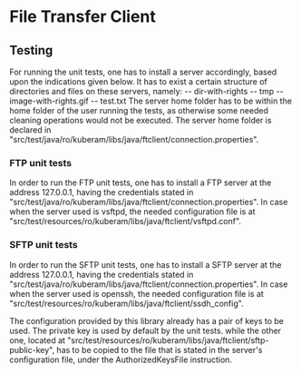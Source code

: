 File Transfer Client
=======

## Testing
For running the unit tests, one has to install a server accordingly, based upon the indications given below.
It has to exist a certain structure of directories and files on these servers, namely:
-- dir-with-rights
	-- tmp
	-- image-with-rights.gif
	-- test.txt
The server home folder has to be within the home folder of the user running the tests, as otherwise some needed cleaning operations would not be executed.
The server home folder is declared in "src/test/java/ro/kuberam/libs/java/ftclient/connection.properties".

### FTP unit tests
In order to run the FTP unit tests, one has to install a FTP server at the address 127.0.0.1, having the credentials stated in
"src/test/java/ro/kuberam/libs/java/ftclient/connection.properties".
In case when the server used is vsftpd, the needed configuration file is at "src/test/resources/ro/kuberam/libs/java/ftclient/vsftpd.conf".

### SFTP unit tests
In order to run the SFTP unit tests, one has to install a SFTP server at the address 127.0.0.1, having the credentials stated in
"src/test/java/ro/kuberam/libs/java/ftclient/connection.properties".
In case when the server used is openssh, the needed configuration file is at "src/test/resources/ro/kuberam/libs/java/ftclient/ssdh_config".

The configuration provided by this library already has a pair of keys to be used. The private key is used by default by the unit tests. while the other
one, located at "src/test/resources/ro/kuberam/libs/java/ftclient/sftp-public-key", has to be copied to the file that is stated in the server's configuration
file, under the AuthorizedKeysFile instruction. 